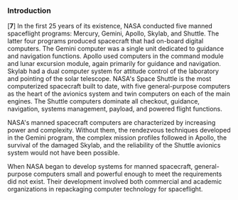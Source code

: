 ### Introduction

\[**7**\] In the first 25 years of its existence, NASA conducted five
manned spaceflight programs: Mercury, Gemini, Apollo, Skylab, and
Shuttle. The latter four programs produced spacecraft that had on-board
digital computers. The Gemini computer was a single unit dedicated to
guidance and navigation functions. Apollo used computers in the command
module and lunar excursion module, again primarily for guidance and
navigation. Skylab had a dual computer system for attitude control of
the laboratory and pointing of the solar telescope. NASA's Space Shuttle
is the most computerized spacecraft built to date, with five
general-purpose computers as the heart of the avionics system and twin
computers on each of the main engines. The Shuttle computers dominate
all checkout, guidance, navigation, systems management, payload, and
powered flight functions.

NASA's manned spacecraft computers are characterized by increasing power
and complexity. Without them, the rendezvous techniques developed in the
Gemini program, the complex mission profiles followed in Apollo, the
survival of the damaged Skylab, and the reliability of the Shuttle
avionics system would not have been possible.

When NASA began to develop systems for manned spacecraft,
general-purpose computers small and powerful enough to meet the
requirements did not exist. Their development involved both commercial
and academic organizations in repackaging computer technology for
spaceflight.
